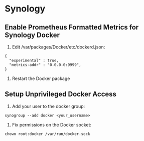 # Synology

## Enable Prometheus Formatted Metrics for Synology Docker

1. Edit /var/packages/Docker/etc/dockerd.json:
~~~
{
  "experimental" : true,
  "metrics-addr" : "0.0.0.0:9999",
}
~~~
1. Restart the Docker package

## Setup Unprivileged Docker Access

1. Add your user to the docker group:
~~~
synogroup --add docker <your_username>
~~~
1. Fix permissions on the Docker socket:
~~~
chown root:docker /var/run/docker.sock
~~~

